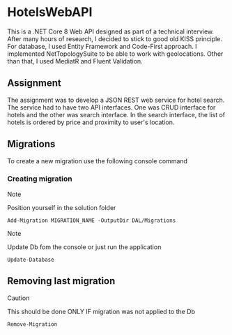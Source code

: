 # HotelsWebAPI

This is a .NET Core 8 Web API designed as part of a technical interview. After many hours of research, I decided to stick to good old KISS principle. For database, I used Entity Framework and Code-First approach. I implemented NetTopologySuite to be able to work with geolocations. Other than that, I used MediatR and Fluent Validation.

## Assignment

The assignment was to develop a JSON REST web service for hotel search. The service had to have two API interfaces. One was CRUD interface for hotels and the other was search interface. In the search interface, the list of hotels is ordered by price and proximity to user's location.

## Migrations

To create a new migration use the following console command

### Creating migration

> [!NOTE]
> Position yourself in the solution folder

```console
Add-Migration MIGRATION_NAME -OutputDir DAL/Migrations
```

> [!NOTE]
> Update Db fom the console or just run the application

```console
Update-Database
```

## Removing last migration

> [!CAUTION]
> This should be done ONLY IF migration was not applied to the Db

```console
Remove-Migration
```

